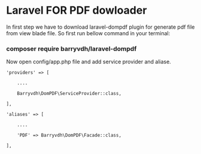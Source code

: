 # Laravel FOR PDF dowloader
In first step we have to download laravel-dompdf plugin for generate pdf file from view blade file. So first run bellow command in your terminal:
### composer require barryvdh/laravel-dompdf
Now open config/app.php file and add service provider and aliase.


```
'providers' => [

	....

	Barryvdh\DomPDF\ServiceProvider::class,

],

'aliases' => [

	....

	'PDF' => Barryvdh\DomPDF\Facade::class,

],

```
